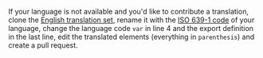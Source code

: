 If your language is not available and you'd like to contribute a translation, clone the [English translation set](https://github.com/flowplayer/translations/blob/master/src/languages/en.ts), rename it with the [ISO 639-1 code](https://en.wikipedia.org/wiki/List_of_ISO_639-1_codes) of your language, change the language code `var` in line 4 and the export definition in the last line, edit the translated elements (everything in `parenthesis`) and create a pull request.
